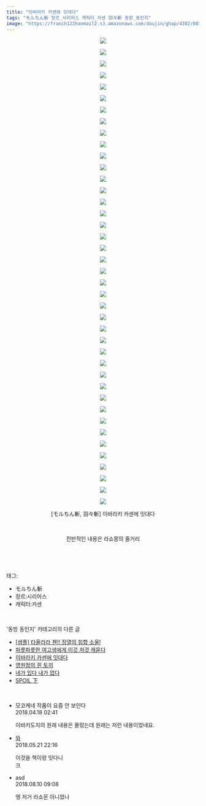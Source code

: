 ```yaml
---
title: "이바라키 카센에 잇대다"
tags: "モルちん斬 장르_시리어스 캐릭터_카센 羽々斬 동방_동인지"
image: "https://franch122hanmail2.s3.amazonaws.com/doujin/ghap/4282/001.jpg"
---
```

<div class="article">
<p style="text-align: center; clear: none; float: none;"><img src="{{ site.imgserver6 }}/ghap/4282/001.jpg"/></p>
<p style="text-align: center; clear: none; float: none;"><img src="{{ site.imgserver6 }}/ghap/4282/002.jpg"/></p>
<p style="text-align: center; clear: none; float: none;"><img src="{{ site.imgserver6 }}/ghap/4282/003.jpg"/></p>
<p style="text-align: center; clear: none; float: none;"><img src="{{ site.imgserver6 }}/ghap/4282/004.jpg"/></p>
<p style="text-align: center; clear: none; float: none;"><img src="{{ site.imgserver6 }}/ghap/4282/005.jpg"/></p>
<p style="text-align: center; clear: none; float: none;"><img src="{{ site.imgserver6 }}/ghap/4282/006.jpg"/></p>
<p style="text-align: center; clear: none; float: none;"><img src="{{ site.imgserver6 }}/ghap/4282/007.jpg"/></p>
<p style="text-align: center; clear: none; float: none;"><img src="{{ site.imgserver6 }}/ghap/4282/008.jpg"/></p>
<p style="text-align: center; clear: none; float: none;"><img src="{{ site.imgserver6 }}/ghap/4282/009.jpg"/></p>
<p style="text-align: center; clear: none; float: none;"><img src="{{ site.imgserver6 }}/ghap/4282/010.jpg"/></p>
<p style="text-align: center; clear: none; float: none;"><img src="{{ site.imgserver6 }}/ghap/4282/011.jpg"/></p>
<p style="text-align: center; clear: none; float: none;"><img src="{{ site.imgserver6 }}/ghap/4282/012.jpg"/></p>
<p style="text-align: center; clear: none; float: none;"><img src="{{ site.imgserver6 }}/ghap/4282/013.jpg"/></p>
<p style="text-align: center; clear: none; float: none;"><img src="{{ site.imgserver6 }}/ghap/4282/014.jpg"/></p>
<p style="text-align: center; clear: none; float: none;"><img src="{{ site.imgserver6 }}/ghap/4282/015.jpg"/></p>
<p style="text-align: center; clear: none; float: none;"><img src="{{ site.imgserver6 }}/ghap/4282/016.jpg"/></p>
<p style="text-align: center; clear: none; float: none;"><img src="{{ site.imgserver6 }}/ghap/4282/017.jpg"/></p>
<p style="text-align: center; clear: none; float: none;"><img src="{{ site.imgserver6 }}/ghap/4282/018.jpg"/></p>
<p style="text-align: center; clear: none; float: none;"><img src="{{ site.imgserver6 }}/ghap/4282/019.jpg"/></p>
<p style="text-align: center; clear: none; float: none;"><img src="{{ site.imgserver6 }}/ghap/4282/020.jpg"/></p>
<p style="text-align: center; clear: none; float: none;"><img src="{{ site.imgserver6 }}/ghap/4282/021.jpg"/></p>
<p style="text-align: center; clear: none; float: none;"><img src="{{ site.imgserver6 }}/ghap/4282/022.jpg"/></p>
<p style="text-align: center; clear: none; float: none;"><img src="{{ site.imgserver6 }}/ghap/4282/023.jpg"/></p>
<p style="text-align: center; clear: none; float: none;"><img src="{{ site.imgserver6 }}/ghap/4282/024.jpg"/></p>
<p style="text-align: center; clear: none; float: none;"><img src="{{ site.imgserver6 }}/ghap/4282/025.jpg"/></p>
<p style="text-align: center; clear: none; float: none;"><img src="{{ site.imgserver6 }}/ghap/4282/026.jpg"/></p>
<p style="text-align: center; clear: none; float: none;"><img src="{{ site.imgserver6 }}/ghap/4282/027.jpg"/></p>
<p style="text-align: center; clear: none; float: none;"><img src="{{ site.imgserver6 }}/ghap/4282/028.jpg"/></p>
<p style="text-align: center; clear: none; float: none;"><img src="{{ site.imgserver6 }}/ghap/4282/029.jpg"/></p>
<p style="text-align: center; clear: none; float: none;"><img src="{{ site.imgserver6 }}/ghap/4282/030.jpg"/></p>
<p style="text-align: center; clear: none; float: none;"><img src="{{ site.imgserver6 }}/ghap/4282/031.jpg"/></p>
<p style="text-align: center; clear: none; float: none;"><img src="{{ site.imgserver6 }}/ghap/4282/032.jpg"/></p>
<p style="text-align: center; clear: none; float: none;"><img src="{{ site.imgserver6 }}/ghap/4282/033.jpg"/></p>
<p style="text-align: center; clear: none; float: none;"><img src="{{ site.imgserver6 }}/ghap/4282/034.jpg"/></p>
<p style="text-align: center; clear: none; float: none;"><img src="{{ site.imgserver6 }}/ghap/4282/035.jpg"/></p>
<p style="text-align: center; clear: none; float: none;"><img src="{{ site.imgserver6 }}/ghap/4282/036.jpg"/></p>
<p style="text-align: center; clear: none; float: none;"><img src="{{ site.imgserver6 }}/ghap/4282/037.jpg"/></p>
<p style="text-align: center; clear: none; float: none;"><img src="{{ site.imgserver6 }}/ghap/4282/038.jpg"/></p>
<p style="text-align: center; clear: none; float: none;"><img src="{{ site.imgserver6 }}/ghap/4282/039.jpg"/></p>
<p style="text-align: center; clear: none; float: none;"><img src="{{ site.imgserver6 }}/ghap/4282/040.jpg"/></p>
<p style="text-align: center; clear: none; float: none;"><img src="{{ site.imgserver6 }}/ghap/4282/041.jpg"/></p>
<p style="text-align: center; clear: none; float: none;">[モルちん斬, 羽々斬] 이바라키 카센에 잇대다</p>
<p style="text-align: center; clear: none; float: none;"><br/></p>
<p style="text-align: center; clear: none; float: none;">전반적인 내용은 라쇼몽의 줄거리</p>
<p><br/></p>
</div><br/>
<div class="tagTrail">
<p>태그: </p>
<ul>
<li>モルちん斬</li>
<li>장르:시리어스</li>
<li>캐릭터:카센</li>
</ul>
</div><br/>
<div class="another">
<p>'동방 동인지' 카테고리의 다른 글</p>
<ul>
<li><a href="/ghap_4287">[샘플] 타올라라 첸!! 정열의 힙합 소울!</a></li>
<li><a href="/ghap_4283">파릇파릇한 여고생에게 이것 저것 캐묻다</a></li>
<li><a href="/ghap_4282">이바라키 카센에 잇대다</a></li>
<li><a href="/ghap_4281">영원정의 흰 토끼</a></li>
<li><a href="/ghap_4280">네가 있다 내가 없다</a></li>
<li><a href="/ghap_4275">SPOIL 下</a></li>
</ul>
</div><br/>
<div class="cb_module cb_fluid">
<div class="cb_wrt cb_profile">
<div class="comment">
<ul>
<li class="cb_thumb_off" id="comment15240585">
<div class="cb_comment_area">
<div class="cb_info_area">
<div class="cb_section">
<span class="cb_nick_name">모코케네 작품이 요즘 안 보인다</span>
</div>
<div class="cb_section">
<span class="cb_date">2018.04.18 02:41 </span>
</div>
</div>
<div class="cb_dsc_comment">
<p class="cb_dsc">
											이바키도지의 원래 내용은 몰랐는데 원래는 저런 내용이었네요.
										</p>
</div>
</div></li>
<li class="cb_thumb_off" id="comment15259828">
<div class="cb_comment_area">
<div class="cb_info_area">
<div class="cb_section">
<span class="cb_nick_name"> <a href="http://ㅂㄷㄱㄷㅈㅅ" onclick="return openLinkInNewWindow(this)">와</a></span>
</div>
<div class="cb_section">
<span class="cb_date">2018.05.21 22:16 </span>
</div>
</div>
<div class="cb_dsc_comment">
<p class="cb_dsc">
											이것을 책이랑 잇다니<br/>
크
										</p>
</div>
</div></li>
<li class="cb_thumb_off" id="comment15304941">
<div class="cb_comment_area">
<div class="cb_info_area">
<div class="cb_section">
<span class="cb_nick_name">asd</span>
</div>
<div class="cb_section">
<span class="cb_date">2018.08.10 09:08 </span>
</div>
</div>
<div class="cb_dsc_comment">
<p class="cb_dsc">
											엥 저거 라쇼몬 아니었나
										</p>
</div>
</div></li>
</ul>
</div>
</div><!-- commentList close -->
</div><br/>
